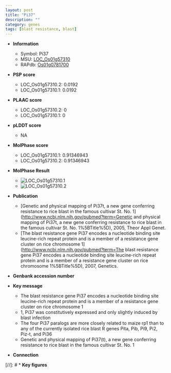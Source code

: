 ```yaml
---
layout: post
title: "Pi37"
description: ""
category: genes
tags: [blast resistance, blast]
---
```


* **Information**  
    + Symbol: Pi37  
    + MSU: [LOC_Os01g57310](http://rice.plantbiology.msu.edu/cgi-bin/ORF_infopage.cgi?orf=LOC_Os01g57310)  
    + RAPdb: [Os01g0781700](http://rapdb.dna.affrc.go.jp/viewer/gbrowse_details/irgsp1?name=Os01g0781700)  

* **PSP score**  
    + LOC_Os01g57310.2: 0.0192 
    + LOC_Os01g57310.1: 0.0192 

* **PLAAC score**  
    + LOC_Os01g57310.2: 0 
    + LOC_Os01g57310.1: 0 

* **pLDDT score**
    + NA


* **MolPhase score**
    + LOC_Os01g57310.1: 0.91346943
    + LOC_Os01g57310.2: 0.91346943

* **MolPhase Result**
    + ![LOC_Os01g57310.1](https://304243504.github.io/Pictures/LOC_Os01g/LOC_Os01g57310.1.png)
    + ![LOC_Os01g57310.2](https://304243504.github.io/Pictures/LOC_Os01g/LOC_Os01g57310.2.png)

* **Publication**  
    + [Genetic and physical mapping of Pi37t, a new gene conferring resistance to rice blast in the famous cultivar St. No. 1](http://www.ncbi.nlm.nih.gov/pubmed?term=Genetic and physical mapping of Pi37t, a new gene conferring resistance to rice blast in the famous cultivar St. No. 1%5BTitle%5D), 2005, Theor Appl Genet.
    + [The blast resistance gene Pi37 encodes a nucleotide binding site leucine-rich repeat protein and is a member of a resistance gene cluster on rice chromosome 1](http://www.ncbi.nlm.nih.gov/pubmed?term=The blast resistance gene Pi37 encodes a nucleotide binding site leucine-rich repeat protein and is a member of a resistance gene cluster on rice chromosome 1%5BTitle%5D), 2007, Genetics.

* **Genbank accession number**  

* **Key message**  
    + The blast resistance gene Pi37 encodes a nucleotide binding site leucine-rich repeat protein and is a member of a resistance gene cluster on rice chromosome 1
    + 1, Pi37 was constitutively expressed and only slightly induced by blast infection
    + The four Pi37 paralogs are more closely related to maize rp1 than to any of the currently isolated rice blast R genes Pita, Pib, Pi9, Pi2, Piz-t, and Pi36
    + Genetic and physical mapping of Pi37(t), a new gene conferring resistance to rice blast in the famous cultivar St. No. 1

* **Connection**  

[//]: # * **Key figures**  


